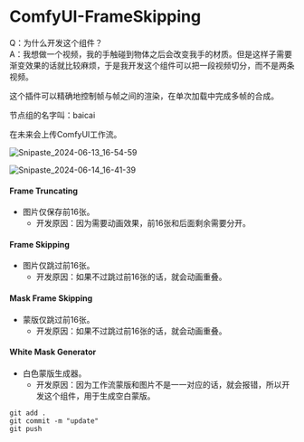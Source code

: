 # ComfyUI-FrameSkipping
Q：为什么开发这个组件？  
A：我想做一个视频，我的手触碰到物体之后会改变我手的材质。但是这样子需要渐变效果的话就比较麻烦，于是我开发这个组件可以把一段视频切分，而不是两条视频。

这个插件可以精确地控制帧与帧之间的渲染，在单次加载中完成多帧的合成。  

节点组的名字叫：baicai

在未来会上传ComfyUI工作流。  

![Snipaste_2024-06-13_16-54-59](https://github.com/baicai99/ComfyUI-FrameSkipping/assets/101706274/619d209c-5337-43b8-a57b-0474f7496a21)

![Snipaste_2024-06-14_16-41-39](https://github.com/baicai99/ComfyUI-FrameSkipping/assets/101706274/030c30c3-132b-4741-b388-9406abc9c1a7)

#### Frame Truncating
- 图片仅保存前16张。
    - 开发原因：因为需要动画效果，前16张和后面剩余需要分开。
#### Frame Skipping
- 图片仅跳过前16张。
    - 开发原因：如果不过跳过前16张的话，就会动画重叠。
#### Mask Frame Skipping
- 蒙版仅跳过前16张。
    - 开发原因：如果不过跳过前16张的话，就会动画重叠。
#### White Mask Generator
- 白色蒙版生成器。
    - 开发原因：因为工作流蒙版和图片不是一一对应的话，就会报错，所以开发这个组件，用于生成空白蒙版。

```
git add .
git commit -m "update"
git push
```